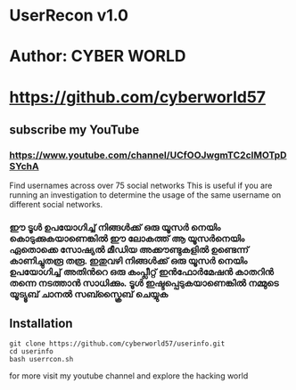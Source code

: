# UserRecon v1.0
# Author: CYBER WORLD
# https://github.com/cyberworld57
## subscribe my YouTube 
### https://www.youtube.com/channel/UCfOOJwgmTC2clMOTpDSYchA

Find usernames across over 75 social networks
This is useful if you are running an investigation to determine the usage of the same username on different social networks.


### ഈ ടൂൾ ഉപയോഗിച്ച് നിങ്ങൾക്ക് ഒരു യൂസർ നെയിം കൊടുക്കുകയാണെങ്കിൽ ഈ ലോകത്ത് ആ യൂസർനെയിം ഏതൊക്കെ സോഷ്യൽ മീഡിയ അക്കൗണ്ടുകളിൽ ഉണ്ടെന്ന് കാണിച്ചുതരൂ തരൂ. ഇതുവഴി നിങ്ങൾക്ക് ഒരു യൂസർ നെയിം ഉപയോഗിച്ച് അതിൻറെ ഒരു കംപ്ലീറ്റ് ഇൻഫോർമേഷൻ കാതറിൻ തന്നെ നടത്താൻ സാധിക്കും. ടൂൾ ഇഷ്ടപ്പെടുകയാണെങ്കിൽ നമ്മുടെ യൂട്യൂബ് ചാനൽ സബ്സ്ക്രൈബ് ചെയ്യുക 




## Installation

``` 
git clone https://github.com/cyberworld57/userinfo.git
cd userinfo
bash userrcon.sh

```

for more visit my youtube channel and explore the hacking world



